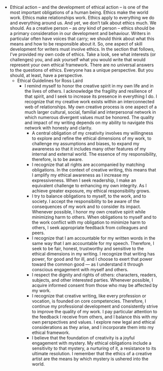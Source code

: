 - Ethical action – and the development of ethical action – is one of the most important obligations of a human being. Ethics make the world work. Ethics make relationships work. Ethics apply to everything we do and everything around us. And yet, we don’t talk about ethics much. We should. As a creative person – as _any_ kind of person – ethics should be a primary consideration in our development and behaviour. Writers in particular often have voices that carry; we should think about what this means and how to be responsible about it. So, one aspect of skill development for writers must involve ethics. In the section that follows, I’ve provided my own code of ethics. Take a look, see what interests (or challenges) you, and ask yourself what you would write that would represent your own ethical framework. There are no universal answers to the questions of ethics. Everyone has a unique perspective. But you should, at least, have a perspective.
	- Ethical Guidelines for Ross Laird
		- I remind myself to honor the creative spirit in my own life and in the lives of others. I acknowledge the fragility and resilience of that spirit, and I seek to increase its presence in everything I do. I recognize that my creative work exists within an interconnected web of relationships. My own creative process is one aspect of a much larger cultural, social, familial and interpersonal network in which numerous divergent values must be honored. The quality and impact of my writing depends on my ability to navigate this network with honesty and clarity.
			- A central obligation of my creativity involves my willingness to explore and refine the ethical dimensions of my work, to challenge my assumptions and biases, to expand my awareness so that it includes many other features of my internal and external world. The essence of my responsibility, therefore, is to be aware.
			- I recognize that all rights are accompanied by matching obligations. In the context of creative writing, this means that I amplify my ethical awareness as I increase my expressiveness. When I seek readership, I make an equivalent challenge to enhancing my own integrity. As I achieve greater exposure, my ethical responsibility grows.
			- I try to balance obligations to myself, to the work, and to society. I accept the responsibility to be aware of the consequences of my work and to consider its impact. Whenever possible, I honor my own creative spirit while minimizing harm to others. When obligations to myself and to the work conflict with my obligation to minimize harm to others, I seek appropriate feedback from colleagues and peers.
			- I recognize that I am accountable for my written words in the same way that I am accountable for my speech. Therefore, I seek to be fair, honest, trustworthy and sensitive to the ethical dimensions in my writing. I recognize that writing has power, for good and for ill, and I choose to exert that power toward the common good — as I understand it through conscious engagement with myself and others.
			- I respect the dignity and rights of others: characters, readers, subjects, and other interested parties. Whenever possible, I acquire informed consent from those who may be affected by my work.
			- I recognize that creative writing, like every profession or vocation, is founded on core competencies. Therefore, I continue my professional development and consistently strive to improve the quality of my work. I pay particular attention to the feedback I receive from others, and I balance this with my own perspectives and values. I explore new legal and ethical considerations as they arise, and I incorporate them into my ethical framework.
			- I believe that the foundation of creativity is a joyful engagement with mystery. My ethical obligations include a sensitivity to that mystery, a nurturing of it, a resistance to its ultimate resolution. I remember that the ethics of a creative artist are the means by which mystery is ushered into the world.